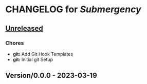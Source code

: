 <!-- this is a generated file -->
# CHANGELOG for *Submergency*

<a name="Unreleased"></a>
## [Unreleased]

### Chores
- **git:** Add Git Hook Templates
- **git:** Initial git Setup


<a name="Version/0.0.0"></a>
## Version/0.0.0 - 2023-03-19

[Unreleased]: brettkiste:/Volumes/UsersSpace/boesler/projekte/git-repositories/Submergency.git/compare/Version/0.0.0...HEAD
